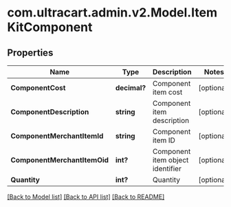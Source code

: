 # com.ultracart.admin.v2.Model.ItemKitComponent
## Properties

Name | Type | Description | Notes
------------ | ------------- | ------------- | -------------
**ComponentCost** | **decimal?** | Component item cost | [optional] 
**ComponentDescription** | **string** | Component item description | [optional] 
**ComponentMerchantItemId** | **string** | Component item ID | [optional] 
**ComponentMerchantItemOid** | **int?** | Component item object identifier | [optional] 
**Quantity** | **int?** | Quantity | [optional] 


[[Back to Model list]](../README.md#documentation-for-models) [[Back to API list]](../README.md#documentation-for-api-endpoints) [[Back to README]](../README.md)

